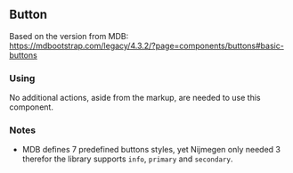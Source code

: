 ## Button

Based on the version from MDB:<br>
https://mdbootstrap.com/legacy/4.3.2/?page=components/buttons#basic-buttons

### Using

No additional actions, aside from the markup, are needed to use this component.

### Notes

* MDB defines 7 predefined buttons styles, yet Nijmegen only needed 3 therefor the library supports `info`, `primary` and `secondary`.